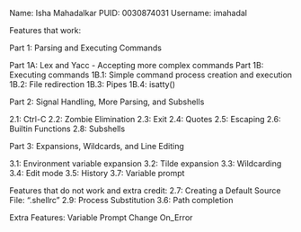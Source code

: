 Name: Isha Mahadalkar
PUID: 0030874031
Username: imahadal

Features that work:

Part 1:
Parsing and Executing Commands

Part 1A: Lex and Yacc - Accepting more complex commands
Part 1B: Executing commands
1B.1: Simple command process creation and execution
1B.2: File redirection
1B.3: Pipes
1B.4: isatty()

Part 2: 
Signal Handling, More Parsing, and Subshells

2.1: Ctrl-C
2.2: Zombie Elimination
2.3: Exit
2.4: Quotes
2.5: Escaping
2.6: Builtin Functions
2.8: Subshells

Part 3:
Expansions, Wildcards, and Line Editing

3.1: Environment variable expansion
3.2: Tilde expansion
3.3: Wildcarding
3.4: Edit mode
3.5: History
3.7: Variable prompt


Features that do not work and extra credit:
2.7: Creating a Default Source File: “.shellrc”
2.9: Process Substitution
3.6: Path completion

Extra Features:
Variable Prompt Change 
On_Error
